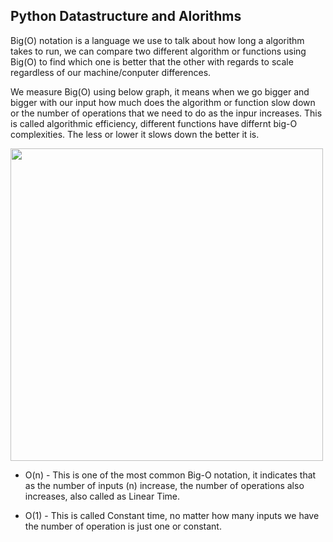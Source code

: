 ## Python Datastructure and Alorithms

Big(O) notation is a language we use to talk about how long a algorithm takes to run, we can compare two different algorithm or functions using Big(O) to find which one is better that the other with regards to scale regardless of our machine/conputer differences.

We measure Big(O) using below graph, it means when we go bigger and bigger with our input how much does the algorithm or function slow down or the number of operations that we need to do as the inpur increases. This is called algorithmic efficiency, different functions have differnt big-O complexities. The less or lower it slows down the better it is.

<img src="https://user-images.githubusercontent.com/42609155/121635235-8a145380-caa3-11eb-843b-62698516a85c.png" width="500">


- O(n) - This is one of the most common Big-O notation, it indicates that as the number of inputs (n) increase, the number of operations also increases, also called as Linear Time.

- O(1) - This is called Constant time, no matter how many inputs we have the number of operation is just one or constant.
